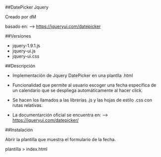 ##DatePicker Jquery

Creado por dM

basado en: --> https://jqueryui.com/datepicker

##Versiones

- jquery-1.9.1.js
- jquery-ui.js
- jquery-ui.css

##Descripción

- Implementación de Jquery DatePicker
en una plantlla .html

- Funcionalidad que permite al usuario
escoger una fecha específica de un
calendario que se despliega automáticamente
al hacer click.

- Se hacen los llamados a las librerías
.js y las hojas de estilo .css con rutas
relativas.

- La documentarción oficial se encuentra en:
--> https://jqueryui.com/datepicker/

##Instalación

Abrir la plantilla que muestra el
formulario de la fecha.

plantilla > index.html
